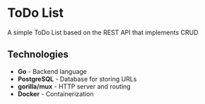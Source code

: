 # ToDo List

A simple ToDo List based on the REST API that implements CRUD

## Technologies

- **Go** - Backend language
- **PostgreSQL** - Database for storing URLs
- **gorilla/mux** - HTTP server and routing
- **Docker** - Сontainerization
